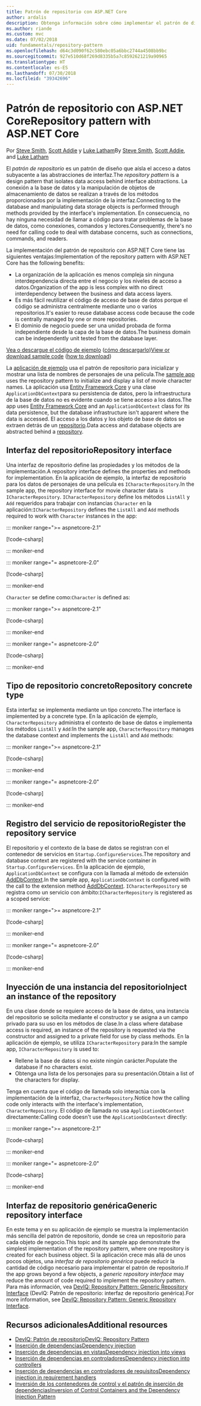```yaml
---
title: Patrón de repositorio con ASP.NET Core
author: ardalis
description: Obtenga información sobre cómo implementar el patrón de diseño de la aplicación de repositorio en una aplicación ASP.NET Core.
ms.author: riande
ms.custom: mvc
ms.date: 07/02/2018
uid: fundamentals/repository-pattern
ms.openlocfilehash: d64c3d090f62c580ebc05a6bbc2744a4508bb9bc
ms.sourcegitcommit: 927e510d68f269d8335b5a7c8592621219a90965
ms.translationtype: HT
ms.contentlocale: es-ES
ms.lasthandoff: 07/30/2018
ms.locfileid: "39342696"
---
```

# <a name="repository-pattern-with-aspnet-core"></a><span data-ttu-id="8867e-103">Patrón de repositorio con ASP.NET Core</span><span class="sxs-lookup"><span data-stu-id="8867e-103">Repository pattern with ASP.NET Core</span></span>

<span data-ttu-id="8867e-104">Por [Steve Smith](https://ardalis.com/), [Scott Addie](https://scottaddie.com) y [Luke Latham](https://github.com/guardrex)</span><span class="sxs-lookup"><span data-stu-id="8867e-104">By [Steve Smith](https://ardalis.com/), [Scott Addie](https://scottaddie.com), and [Luke Latham](https://github.com/guardrex)</span></span>

<span data-ttu-id="8867e-105">El *patrón de repositorio* es un patrón de diseño que aísla el acceso a datos subyacente a las abstracciones de interfaz.</span><span class="sxs-lookup"><span data-stu-id="8867e-105">The *repository pattern* is a design pattern that isolates data access behind interface abstractions.</span></span> <span data-ttu-id="8867e-106">La conexión a la base de datos y la manipulación de objetos de almacenamiento de datos se realizan a través de los métodos proporcionados por la implementación de la interfaz.</span><span class="sxs-lookup"><span data-stu-id="8867e-106">Connecting to the database and manipulating data storage objects is performed through methods provided by the interface's implementation.</span></span> <span data-ttu-id="8867e-107">En consecuencia, no hay ninguna necesidad de llamar a código para tratar problemas de la base de datos, como conexiones, comandos y lectores.</span><span class="sxs-lookup"><span data-stu-id="8867e-107">Consequently, there's no need for calling code to deal with database concerns, such as connections, commands, and readers.</span></span>

<span data-ttu-id="8867e-108">La implementación del patrón de repositorio con ASP.NET Core tiene las siguientes ventajas:</span><span class="sxs-lookup"><span data-stu-id="8867e-108">Implementation of the repository pattern with ASP.NET Core has the following benefits:</span></span>

* <span data-ttu-id="8867e-109">La organización de la aplicación es menos compleja sin ninguna interdependencia directa entre el negocio y los niveles de acceso a datos.</span><span class="sxs-lookup"><span data-stu-id="8867e-109">Organization of the app is less complex with no direct interdependency between the business and data access layers.</span></span>
* <span data-ttu-id="8867e-110">Es más fácil reutilizar el código de acceso de base de datos porque el código se administra centralmente mediante uno o varios repositorios.</span><span class="sxs-lookup"><span data-stu-id="8867e-110">It's easier to reuse database access code because the code is centrally managed by one or more repositories.</span></span>
* <span data-ttu-id="8867e-111">El dominio de negocio puede ser una unidad probada de forma independiente desde la capa de la base de datos.</span><span class="sxs-lookup"><span data-stu-id="8867e-111">The business domain can be independently unit tested from the database layer.</span></span>

<span data-ttu-id="8867e-112">[Vea o descargue el código de ejemplo](https://github.com/aspnet/Docs/tree/master/aspnetcore/fundamentals/repository-pattern/samples) ([cómo descargarlo](xref:tutorials/index#how-to-download-a-sample))</span><span class="sxs-lookup"><span data-stu-id="8867e-112">[View or download sample code](https://github.com/aspnet/Docs/tree/master/aspnetcore/fundamentals/repository-pattern/samples) ([how to download](xref:tutorials/index#how-to-download-a-sample))</span></span>

<span data-ttu-id="8867e-113">La [aplicación de ejemplo](https://github.com/aspnet/Docs/tree/master/aspnetcore/fundamentals/repository-pattern/samples) usa el patrón de repositorio para inicializar y mostrar una lista de nombres de personajes de una película.</span><span class="sxs-lookup"><span data-stu-id="8867e-113">The [sample app](https://github.com/aspnet/Docs/tree/master/aspnetcore/fundamentals/repository-pattern/samples) uses the repository pattern to initialize and display a list of movie character names.</span></span> <span data-ttu-id="8867e-114">La aplicación usa [Entity Framework Core](/ef/core/) y una clase `ApplicationDbContext`para su persistencia de datos, pero la infraestructura de la base de datos no es evidente cuando se tiene acceso a los datos.</span><span class="sxs-lookup"><span data-stu-id="8867e-114">The app uses [Entity Framework Core](/ef/core/) and an `ApplicationDbContext` class for its data persistence, but the database infrastructure isn't apparent where the data is accessed.</span></span> <span data-ttu-id="8867e-115">El acceso a los datos y los objeto de base de datos se extraen detrás de un [repositorio](https://martinfowler.com/eaaCatalog/repository.html).</span><span class="sxs-lookup"><span data-stu-id="8867e-115">Data access and database objects are abstracted behind a [repository](https://martinfowler.com/eaaCatalog/repository.html).</span></span>

## <a name="repository-interface"></a><span data-ttu-id="8867e-116">Interfaz del repositorio</span><span class="sxs-lookup"><span data-stu-id="8867e-116">Repository interface</span></span>

<span data-ttu-id="8867e-117">Una interfaz de repositorio define las propiedades y los métodos de la implementación.</span><span class="sxs-lookup"><span data-stu-id="8867e-117">A repository interface defines the properties and methods for implementation.</span></span> <span data-ttu-id="8867e-118">En la aplicación de ejemplo, la interfaz de repositorio para los datos de personajes de una película es `ICharacterRepository`.</span><span class="sxs-lookup"><span data-stu-id="8867e-118">In the sample app, the repository interface for movie character data is `ICharacterRepository`.</span></span> <span data-ttu-id="8867e-119">`ICharacterRepository` define los métodos `ListAll` y `Add` requeridos para trabajar con instancias `Character` en la aplicación:</span><span class="sxs-lookup"><span data-stu-id="8867e-119">`ICharacterRepository` defines the `ListAll` and `Add` methods required to work with `Character` instances in the app:</span></span>

::: moniker range=">= aspnetcore-2.1"

[!code-csharp[](repository-pattern/samples/2.x/RepositoryPatternSample/Interfaces/ICharacterRepository.cs?name=snippet1)]

::: moniker-end

::: moniker range="= aspnetcore-2.0"

[!code-csharp[](repository-pattern/samples/1.x/RepositoryPatternSample/Interfaces/ICharacterRepository.cs?name=snippet1)]

::: moniker-end

<span data-ttu-id="8867e-120">`Character` se define como:</span><span class="sxs-lookup"><span data-stu-id="8867e-120">`Character` is defined as:</span></span>

::: moniker range=">= aspnetcore-2.1"

[!code-csharp[](repository-pattern/samples/2.x/RepositoryPatternSample/Models/Character.cs?name=snippet1)]

::: moniker-end

::: moniker range="= aspnetcore-2.0"

[!code-csharp[](repository-pattern/samples/1.x/RepositoryPatternSample/Models/Character.cs?name=snippet1)]

::: moniker-end

## <a name="repository-concrete-type"></a><span data-ttu-id="8867e-121">Tipo de repositorio concreto</span><span class="sxs-lookup"><span data-stu-id="8867e-121">Repository concrete type</span></span>

<span data-ttu-id="8867e-122">Esta interfaz se implementa mediante un tipo concreto.</span><span class="sxs-lookup"><span data-stu-id="8867e-122">The interface is implemented by a concrete type.</span></span> <span data-ttu-id="8867e-123">En la aplicación de ejemplo, `CharacterRepository` administra el contexto de base de datos e implementa los métodos `ListAll` y `Add`:</span><span class="sxs-lookup"><span data-stu-id="8867e-123">In the sample app, `CharacterRepository` manages the database context and implements the `ListAll` and `Add` methods:</span></span>

::: moniker range=">= aspnetcore-2.1"

[!code-csharp[](repository-pattern/samples/2.x/RepositoryPatternSample/Models/CharacterRepository.cs?name=snippet1)]

::: moniker-end

::: moniker range="= aspnetcore-2.0"

[!code-csharp[](repository-pattern/samples/1.x/RepositoryPatternSample/Models/CharacterRepository.cs?name=snippet1)]

::: moniker-end

## <a name="register-the-repository-service"></a><span data-ttu-id="8867e-124">Registro del servicio de repositorio</span><span class="sxs-lookup"><span data-stu-id="8867e-124">Register the repository service</span></span>

<span data-ttu-id="8867e-125">El repositorio y el contexto de la base de datos se registran con el contenedor de servicios en `Startup.ConfigureServices`.</span><span class="sxs-lookup"><span data-stu-id="8867e-125">The repository and database context are registered with the service container in `Startup.ConfigureServices`.</span></span> <span data-ttu-id="8867e-126">En la aplicación de ejemplo, `ApplicationDbContext` se configura con la llamada al método de extensión [AddDbContext](/dotnet/api/microsoft.extensions.dependencyinjection.entityframeworkservicecollectionextensions.adddbcontext).</span><span class="sxs-lookup"><span data-stu-id="8867e-126">In the sample app, `ApplicationDbContext` is configured with the call to the extension method [AddDbContext](/dotnet/api/microsoft.extensions.dependencyinjection.entityframeworkservicecollectionextensions.adddbcontext).</span></span> <span data-ttu-id="8867e-127">`ICharacterRepository` se registra como un servicio con ámbito:</span><span class="sxs-lookup"><span data-stu-id="8867e-127">`ICharacterRepository` is registered as a scoped service:</span></span>

::: moniker range=">= aspnetcore-2.1"

[!code-csharp[](repository-pattern/samples/2.x/RepositoryPatternSample/Startup.cs?name=snippet1&highlight=4-6,18)]

::: moniker-end

::: moniker range="= aspnetcore-2.0"

[!code-csharp[](repository-pattern/samples/1.x/RepositoryPatternSample/Startup.cs?name=snippet1&highlight=4-6,12)]

::: moniker-end

## <a name="inject-an-instance-of-the-repository"></a><span data-ttu-id="8867e-128">Inyección de una instancia del repositorio</span><span class="sxs-lookup"><span data-stu-id="8867e-128">Inject an instance of the repository</span></span>

<span data-ttu-id="8867e-129">En una clase donde se requiere acceso de la base de datos, una instancia del repositorio se solicita mediante el constructor y se asigna a un campo privado para su uso en los métodos de clase.</span><span class="sxs-lookup"><span data-stu-id="8867e-129">In a class where database access is required, an instance of the repository is requested via the constructor and assigned to a private field for use by class methods.</span></span> <span data-ttu-id="8867e-130">En la aplicación de ejemplo, se utiliza `ICharacterRepository` para:</span><span class="sxs-lookup"><span data-stu-id="8867e-130">In the sample app, `ICharacterRepository` is used to:</span></span>

* <span data-ttu-id="8867e-131">Rellene la base de datos si no existe ningún carácter.</span><span class="sxs-lookup"><span data-stu-id="8867e-131">Populate the database if no characters exist.</span></span>
* <span data-ttu-id="8867e-132">Obtenga una lista de los personajes para su presentación.</span><span class="sxs-lookup"><span data-stu-id="8867e-132">Obtain a list of the characters for display.</span></span>

<span data-ttu-id="8867e-133">Tenga en cuenta que el código de llamada solo interactúa con la implementación de la interfaz, `CharacterRepository`.</span><span class="sxs-lookup"><span data-stu-id="8867e-133">Notice how the calling code only interacts with the interface's implementation, `CharacterRepository`.</span></span> <span data-ttu-id="8867e-134">El código de llamada no usa `ApplicationDbContext` directamente:</span><span class="sxs-lookup"><span data-stu-id="8867e-134">Calling code doesn't use the `ApplicationDbContext` directly:</span></span>

::: moniker range=">= aspnetcore-2.1"

[!code-csharp[](repository-pattern/samples/2.x/RepositoryPatternSample/Pages/Index.cshtml.cs?name=snippet1)]

::: moniker-end

::: moniker range="= aspnetcore-2.0"

[!code-csharp[](repository-pattern/samples/1.x/RepositoryPatternSample/Controllers/HomeController.cs?name=snippet1)]

::: moniker-end

## <a name="generic-repository-interface"></a><span data-ttu-id="8867e-135">Interfaz de repositorio genérica</span><span class="sxs-lookup"><span data-stu-id="8867e-135">Generic repository interface</span></span>

<span data-ttu-id="8867e-136">En este tema y en su aplicación de ejemplo se muestra la implementación más sencilla del patrón de repositorio, donde se crea un repositorio para cada objeto de negocio.</span><span class="sxs-lookup"><span data-stu-id="8867e-136">This topic and its sample app demonstrate the simplest implementation of the repository pattern, where one repository is created for each business object.</span></span> <span data-ttu-id="8867e-137">Si la aplicación crece más allá de unos pocos objetos, una *interfaz de repositorio genérica* puede reducir la cantidad de código necesario para implementar el patrón de repositorio.</span><span class="sxs-lookup"><span data-stu-id="8867e-137">If the app grows beyond a few objects, a *generic repository interface* may reduce the amount of code required to implement the repository pattern.</span></span> <span data-ttu-id="8867e-138">Para más información, vea [DevIQ: Repository Pattern: Generic Repository Interface](http://deviq.com/repository-pattern/) (DevIQ: Patrón de repositorio: interfaz de repositorio genérica).</span><span class="sxs-lookup"><span data-stu-id="8867e-138">For more information, see [DevIQ: Repository Pattern: Generic Repository Interface](http://deviq.com/repository-pattern/).</span></span>

## <a name="additional-resources"></a><span data-ttu-id="8867e-139">Recursos adicionales</span><span class="sxs-lookup"><span data-stu-id="8867e-139">Additional resources</span></span>

* [<span data-ttu-id="8867e-140">DevIQ: Patrón de repositorio</span><span class="sxs-lookup"><span data-stu-id="8867e-140">DevIQ: Repository Pattern</span></span>](https://deviq.com/repository-pattern/)
* [<span data-ttu-id="8867e-141">Inserción de dependencias</span><span class="sxs-lookup"><span data-stu-id="8867e-141">Dependency injection</span></span>](xref:fundamentals/dependency-injection)
* [<span data-ttu-id="8867e-142">Inserción de dependencias en vistas</span><span class="sxs-lookup"><span data-stu-id="8867e-142">Dependency injection into views</span></span>](xref:mvc/views/dependency-injection)
* [<span data-ttu-id="8867e-143">Inserción de dependencias en controladores</span><span class="sxs-lookup"><span data-stu-id="8867e-143">Dependency injection into controllers</span></span>](xref:mvc/controllers/dependency-injection)
* [<span data-ttu-id="8867e-144">Inserción de dependencias en controladores de requisitos</span><span class="sxs-lookup"><span data-stu-id="8867e-144">Dependency injection in requirement handlers</span></span>](xref:security/authorization/dependencyinjection)
* [<span data-ttu-id="8867e-145">Inversión de los contenedores de control y el patrón de inserción de dependencias</span><span class="sxs-lookup"><span data-stu-id="8867e-145">Inversion of Control Containers and the Dependency Injection Pattern</span></span>](https://www.martinfowler.com/articles/injection.html)
